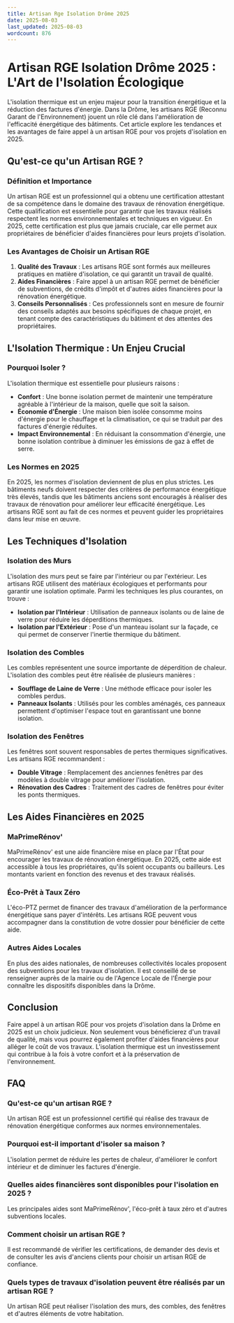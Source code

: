 ```yaml
---
title: Artisan Rge Isolation Drôme 2025
date: 2025-08-03
last_updated: 2025-08-03
wordcount: 876
---
```


# Artisan RGE Isolation Drôme 2025 : L'Art de l'Isolation Écologique

L'isolation thermique est un enjeu majeur pour la transition énergétique et la réduction des factures d'énergie. Dans la Drôme, les artisans RGE (Reconnu Garant de l'Environnement) jouent un rôle clé dans l'amélioration de l'efficacité énergétique des bâtiments. Cet article explore les tendances et les avantages de faire appel à un artisan RGE pour vos projets d'isolation en 2025.

## Qu'est-ce qu'un Artisan RGE ?

### Définition et Importance

Un artisan RGE est un professionnel qui a obtenu une certification attestant de sa compétence dans le domaine des travaux de rénovation énergétique. Cette qualification est essentielle pour garantir que les travaux réalisés respectent les normes environnementales et techniques en vigueur. En 2025, cette certification est plus que jamais cruciale, car elle permet aux propriétaires de bénéficier d'aides financières pour leurs projets d'isolation.

### Les Avantages de Choisir un Artisan RGE

1. **Qualité des Travaux** : Les artisans RGE sont formés aux meilleures pratiques en matière d'isolation, ce qui garantit un travail de qualité.
2. **Aides Financières** : Faire appel à un artisan RGE permet de bénéficier de subventions, de crédits d'impôt et d'autres aides financières pour la rénovation énergétique.
3. **Conseils Personnalisés** : Ces professionnels sont en mesure de fournir des conseils adaptés aux besoins spécifiques de chaque projet, en tenant compte des caractéristiques du bâtiment et des attentes des propriétaires.

## L'Isolation Thermique : Un Enjeu Crucial

### Pourquoi Isoler ?

L'isolation thermique est essentielle pour plusieurs raisons :

- **Confort** : Une bonne isolation permet de maintenir une température agréable à l'intérieur de la maison, quelle que soit la saison.
- **Économie d'Énergie** : Une maison bien isolée consomme moins d'énergie pour le chauffage et la climatisation, ce qui se traduit par des factures d'énergie réduites.
- **Impact Environnemental** : En réduisant la consommation d'énergie, une bonne isolation contribue à diminuer les émissions de gaz à effet de serre.

### Les Normes en 2025

En 2025, les normes d'isolation deviennent de plus en plus strictes. Les bâtiments neufs doivent respecter des critères de performance énergétique très élevés, tandis que les bâtiments anciens sont encouragés à réaliser des travaux de rénovation pour améliorer leur efficacité énergétique. Les artisans RGE sont au fait de ces normes et peuvent guider les propriétaires dans leur mise en œuvre.

## Les Techniques d'Isolation

### Isolation des Murs

L'isolation des murs peut se faire par l'intérieur ou par l'extérieur. Les artisans RGE utilisent des matériaux écologiques et performants pour garantir une isolation optimale. Parmi les techniques les plus courantes, on trouve :

- **Isolation par l'Intérieur** : Utilisation de panneaux isolants ou de laine de verre pour réduire les déperditions thermiques.
- **Isolation par l'Extérieur** : Pose d'un manteau isolant sur la façade, ce qui permet de conserver l'inertie thermique du bâtiment.

### Isolation des Combles

Les combles représentent une source importante de déperdition de chaleur. L'isolation des combles peut être réalisée de plusieurs manières :

- **Soufflage de Laine de Verre** : Une méthode efficace pour isoler les combles perdus.
- **Panneaux Isolants** : Utilisés pour les combles aménagés, ces panneaux permettent d'optimiser l'espace tout en garantissant une bonne isolation.

### Isolation des Fenêtres

Les fenêtres sont souvent responsables de pertes thermiques significatives. Les artisans RGE recommandent :

- **Double Vitrage** : Remplacement des anciennes fenêtres par des modèles à double vitrage pour améliorer l'isolation.
- **Rénovation des Cadres** : Traitement des cadres de fenêtres pour éviter les ponts thermiques.

## Les Aides Financières en 2025

### MaPrimeRénov'

MaPrimeRénov' est une aide financière mise en place par l'État pour encourager les travaux de rénovation énergétique. En 2025, cette aide est accessible à tous les propriétaires, qu'ils soient occupants ou bailleurs. Les montants varient en fonction des revenus et des travaux réalisés.

### Éco-Prêt à Taux Zéro

L'éco-PTZ permet de financer des travaux d'amélioration de la performance énergétique sans payer d'intérêts. Les artisans RGE peuvent vous accompagner dans la constitution de votre dossier pour bénéficier de cette aide.

### Autres Aides Locales

En plus des aides nationales, de nombreuses collectivités locales proposent des subventions pour les travaux d'isolation. Il est conseillé de se renseigner auprès de la mairie ou de l'Agence Locale de l'Énergie pour connaître les dispositifs disponibles dans la Drôme.

## Conclusion

Faire appel à un artisan RGE pour vos projets d'isolation dans la Drôme en 2025 est un choix judicieux. Non seulement vous bénéficierez d'un travail de qualité, mais vous pourrez également profiter d'aides financières pour alléger le coût de vos travaux. L'isolation thermique est un investissement qui contribue à la fois à votre confort et à la préservation de l'environnement.

## FAQ

### Qu'est-ce qu'un artisan RGE ?

Un artisan RGE est un professionnel certifié qui réalise des travaux de rénovation énergétique conformes aux normes environnementales.

### Pourquoi est-il important d'isoler sa maison ?

L'isolation permet de réduire les pertes de chaleur, d'améliorer le confort intérieur et de diminuer les factures d'énergie.

### Quelles aides financières sont disponibles pour l'isolation en 2025 ?

Les principales aides sont MaPrimeRénov', l'éco-prêt à taux zéro et d'autres subventions locales.

### Comment choisir un artisan RGE ?

Il est recommandé de vérifier les certifications, de demander des devis et de consulter les avis d'anciens clients pour choisir un artisan RGE de confiance.

### Quels types de travaux d'isolation peuvent être réalisés par un artisan RGE ?

Un artisan RGE peut réaliser l'isolation des murs, des combles, des fenêtres et d'autres éléments de votre habitation.